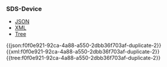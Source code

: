 ### SDS-Device

<div class="nhsd-!t-margin-bottom-6">
  <ul class="nav nav-tabs" role="tablist">
        <li role="presentation" class="active">
            <a href="#JSON" role="tab" data-toggle="tab">JSON</a>
        </li>
         <li role="presentation">
            <a href="#XML" role="tab" data-toggle="tab">XML</a>
        </li>
        <li role="presentation">
            <a href="#Tree" role="tab" data-toggle="tab">Tree</a>
        </li>
  </ul>
    
  <div class="tab-content snippet">
    <div id="JSON" role="tabpanel" class="tab-pane active">
{{json:f0f0e921-92ca-4a88-a550-2dbb36f703af-duplicate-2}}
    </div>
    <div id="XML" role="tabpanel" class="tab-pane">
{{xml:f0f0e921-92ca-4a88-a550-2dbb36f703af-duplicate-2}}
    </div>
    <div id="Tree" role="tabpanel" class="tab-pane">
{{tree:f0f0e921-92ca-4a88-a550-2dbb36f703af-duplicate-2}}
    </div>
  </div>
</div>
